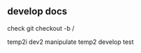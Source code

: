 ## develop docs

check 
git checkout -b <branch> <remote>/<branch>

temp2i
dev2 manipulate
temp2
develop test
